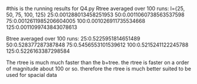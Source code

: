 #this is the running results for Q4.py
Rtree averaged over 100 runs:
l={25, 50, 75, 100, 125}
25:0.001288013458251953
50:0.0011060738563537598
75:0.0012611985206604005
100:0.001026911735534668
125:0.0011099743843078613

Btree averaged over 100 runs:
25:0.5225951814651489
50:0.528377287387848
75:0.5456553101539612
100:0.5215241122245788
125:0.5226163387298584

The rtree is much much faster than the b+tree. the rtree is faster on a order of magnitude about 100 or so. therefore the rtree is much better suited to be used for spacial data